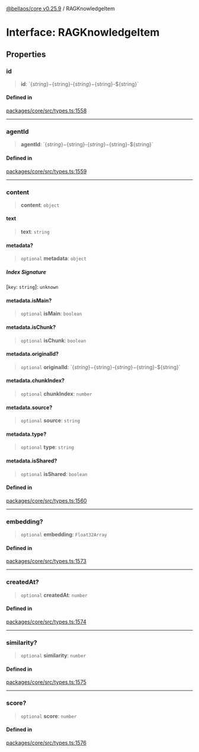 [@bellaos/core v0.25.9](../index.md) / RAGKnowledgeItem

# Interface: RAGKnowledgeItem

## Properties

### id

> **id**: \`$\{string\}-$\{string\}-$\{string\}-$\{string\}-$\{string\}\`

#### Defined in

[packages/core/src/types.ts:1558](https://github.com/bellaOS/bella/blob/main/packages/core/src/types.ts#L1558)

***

### agentId

> **agentId**: \`$\{string\}-$\{string\}-$\{string\}-$\{string\}-$\{string\}\`

#### Defined in

[packages/core/src/types.ts:1559](https://github.com/bellaOS/bella/blob/main/packages/core/src/types.ts#L1559)

***

### content

> **content**: `object`

#### text

> **text**: `string`

#### metadata?

> `optional` **metadata**: `object`

##### Index Signature

 \[`key`: `string`\]: `unknown`

#### metadata.isMain?

> `optional` **isMain**: `boolean`

#### metadata.isChunk?

> `optional` **isChunk**: `boolean`

#### metadata.originalId?

> `optional` **originalId**: \`$\{string\}-$\{string\}-$\{string\}-$\{string\}-$\{string\}\`

#### metadata.chunkIndex?

> `optional` **chunkIndex**: `number`

#### metadata.source?

> `optional` **source**: `string`

#### metadata.type?

> `optional` **type**: `string`

#### metadata.isShared?

> `optional` **isShared**: `boolean`

#### Defined in

[packages/core/src/types.ts:1560](https://github.com/bellaOS/bella/blob/main/packages/core/src/types.ts#L1560)

***

### embedding?

> `optional` **embedding**: `Float32Array`

#### Defined in

[packages/core/src/types.ts:1573](https://github.com/bellaOS/bella/blob/main/packages/core/src/types.ts#L1573)

***

### createdAt?

> `optional` **createdAt**: `number`

#### Defined in

[packages/core/src/types.ts:1574](https://github.com/bellaOS/bella/blob/main/packages/core/src/types.ts#L1574)

***

### similarity?

> `optional` **similarity**: `number`

#### Defined in

[packages/core/src/types.ts:1575](https://github.com/bellaOS/bella/blob/main/packages/core/src/types.ts#L1575)

***

### score?

> `optional` **score**: `number`

#### Defined in

[packages/core/src/types.ts:1576](https://github.com/bellaOS/bella/blob/main/packages/core/src/types.ts#L1576)
